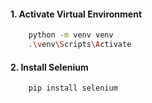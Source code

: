#### 1. Activate Virtual Environment
```bash 
    python -m venv venv
    .\venv\Scripts\Activate
```
#### 2. Install Selenium
```bash
    pip install selenium
```
